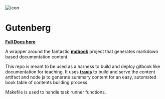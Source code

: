 ![icon](https://github.com/mottaquikarim/gutenberg/blob/master/assets/gutenberg.png?raw=true)
# Gutenberg

**[Full Docs here](https://mottaquikarim.github.io/gutenberg)**

A wrapper around the fantastic **[mdbook](https://github.com/rust-lang-nursery/mdBook)** project that generates markdown based documentation content.

This repo is meant to be used as a harness to build and deploy gitbook like documentation for teaching. It uses **[travis](https://travis-ci.org/)** to build and serve the content artifact and node js to generate summary content for an easy, automated book table of contents building process.

Makefile is used to handle task runner functions.
